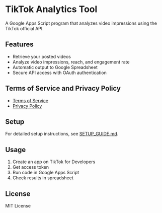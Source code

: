 # TikTok Analytics Tool

A Google Apps Script program that analyzes video impressions using the TikTok official API.

## Features

- Retrieve your posted videos
- Analyze video impressions, reach, and engagement rate
- Automatic output to Google Spreadsheet
- Secure API access with OAuth authentication

## Terms of Service and Privacy Policy

- [Terms of Service](terms-of-service.html)
- [Privacy Policy](privacy-policy.html)

## Setup

For detailed setup instructions, see [SETUP_GUIDE.md](SETUP_GUIDE.md).

## Usage

1. Create an app on TikTok for Developers
2. Get access token
3. Run code in Google Apps Script
4. Check results in spreadsheet

## License

MIT License
